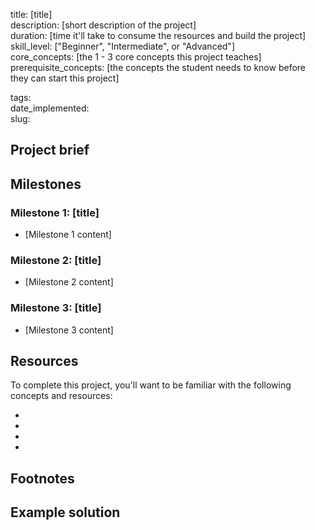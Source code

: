 <!-- Metadata Fields -->

title:                  [title]  
description:            [short description of the project]  
duration:               [time it'll take to consume the resources and build the project]  
skill_level:            ["Beginner", "Intermediate", or "Advanced"]  
core_concepts:          [the 1 - 3 core concepts this project teaches]  
prerequisite_concepts:  [the concepts the student needs to know before they can start this project]  

tags:                   <!-- Leave this empty -->  
date_implemented:       <!-- Leave this empty -->  
slug:                   <!-- Leave this empty -->  


## Project brief
<!-- Format your project brief in paragraphs.  Be creative! -->

## Milestones
<!-- Format milestones as ordered h3's.  Each milestone h3 should include a short title. Below the h3 describe clear steps to achieve the milestone with paragraphs or an ordered list. -->

### Milestone 1: [title]

* [Milestone 1 content]

### Milestone 2: [title]

* [Milestone 2 content]

### Milestone 3: [title]

* [Milestone 3 content]

## Resources
<!--
    Format resources as an unordered list. Include a resource for every:
        1. Core concept. This should be the primary article, tutorial, video, etc. the student uses to learn the core concepts the project covers.
        2. Concepts related to common pitfalls. What will the student probably need to google while working on this project?
        3. A practical application or story of someone tackling a similar problem.
        4. (Optional) Tools, tips, and pointers.

    For each list item, include a hyperlinked title followed by 1 - 3 sentences describing why the concept and resource is important.
-->
To complete this project, you'll want to be familiar with the following concepts and resources:

* 
* 
* 
* 

## Footnotes
<!-- The footnote section is optional. You're welcome to include anything here you like, just be sure info here doesn't *really* belong in one of the other sections. -->

## Example solution
<!-- Link to an example solution, preferably on GitHub -->